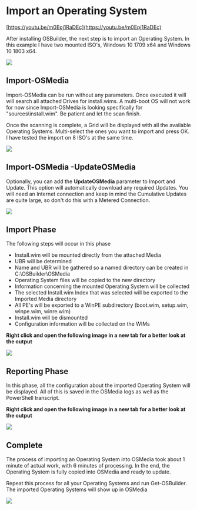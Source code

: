 # Import an Operating System

[https://youtu.be/m0Epj1RaDEc](https://youtu.be/m0Epj1RaDEc)

After installing OSBuilder, the next step is to import an Operating System. In this example I have two mounted ISO's, Windows 10 1709 x64 and Windows 10 1803 x64.

![](../../.gitbook/assets/2018-07-10_14-04-39.png)

## Import-OSMedia

Import-OSMedia can be run without any parameters.  Once executed it will will search all attached Drives for install.wims. A multi-boot OS will not work for now since Import-OSMedia is looking specifically for "sources\install.wim". Be patient and let the scan finish.

Once the scanning is complete, a Grid will be displayed with all the available Operating Systems. Multi-select the ones you want to import and press OK. I have tested the import on 8 ISO's at the same time.

![](../../.gitbook/assets/2018-07-19_20-20-05.jpg)

## Import-OSMedia -UpdateOSMedia

Optionally, you can add the **UpdateOSMedia** parameter to Import and Update.  This option will automatically download any required Updates.  You will need an Internet connection and keep in mind the Cumulative Updates are quite large, so don't do this with a Metered Connection.

![](../../.gitbook/assets/2018-09-13_22-56-02.png)

## Import Phase

The following steps will occur in this phase

* Install.wim will be mounted directly from the attached Media
* UBR will be determined
* Name and UBR will be gathered so a named directory can be created in C:\OSBuilder\OSMedia
* Operating System files will be copied to the new directory
* Information concerning the mounted Operating System will be collected
* The selected Install.wim Index that was selected will be exported to the Imported Media directory
* All PE's will be exported to a WinPE subdirectory \(boot.wim, setup.wim, winpe.wim, winre.wim\)
* Install.wim will be dismounted
* Configuration information will be collected on the WIMs

**Right click and open the following image in a new tab for a better look at the output**

![](../../.gitbook/assets/import-osmedia-importing.png)

## Reporting Phase

In this phase, all the configuration about the imported Operating System will be displayed. All of this is saved in the OSMedia logs as well as the PowerShell transcript.

**Right click and open the following image in a new tab for a better look at the output**

![](../../.gitbook/assets/import-osmedia-reporting.png)

## Complete

The process of importing an Operating System into OSMedia took about 1 minute of actual work, with 6 minutes of processing. In the end, the Operating System is fully copied into OSMedia and ready to update.

Repeat this process for all your Operating Systems and run Get-OSBuilder. The imported Operating Systems will show up in OSMedia

![](../../.gitbook/assets/2018-07-19_23-43-19.png)

